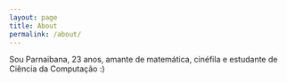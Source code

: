 ```yaml
---
layout: page
title: About
permalink: /about/
---
```


Sou Parnaibana, 23 anos, amante de matemática, cinéfila e estudante de Ciência da Computação :)
